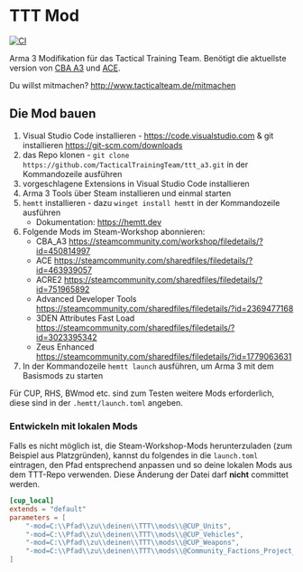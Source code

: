 # TTT Mod

[![CI](https://github.com/TacticalTrainingTeam/ttt_a3/actions/workflows/main.yml/badge.svg?branch=master)](https://github.com/TacticalTrainingTeam/ttt_a3/actions/workflows/main.yml)

Arma 3 Modifikation für das Tactical Training Team. Benötigt die aktuellste version von [CBA A3](https://github.com/CBATeam/CBA_A3/releases) und [ACE](https://github.com/acemod/ACE3/releases).

Du willst mitmachen? <http://www.tacticalteam.de/mitmachen>

## Die Mod bauen

1. Visual Studio Code installieren - <https://code.visualstudio.com> & git installieren <https://git-scm.com/downloads>
2. das Repo klonen - `git clone https://github.com/TacticalTrainingTeam/ttt_a3.git` in der Kommandozeile ausführen
3. vorgeschlagene Extensions in Visual Studio Code installieren
4. Arma 3 Tools über Steam installieren und einmal starten
5. `hemtt` installieren - dazu `winget install hemtt` in der Kommandozeile ausführen
   - Dokumentation: <https://hemtt.dev>
6. Folgende Mods im Steam-Workshop abonnieren:
    - CBA_A3 <https://steamcommunity.com/workshop/filedetails/?id=450814997>
    - ACE <https://steamcommunity.com/sharedfiles/filedetails/?id=463939057>
    - ACRE2 <https://steamcommunity.com/sharedfiles/filedetails/?id=751965892>
    - Advanced Developer Tools <https://steamcommunity.com/sharedfiles/filedetails/?id=2369477168>
    - 3DEN Attributes Fast Load <https://steamcommunity.com/sharedfiles/filedetails/?id=3023395342>
    - Zeus Enhanced <https://steamcommunity.com/sharedfiles/filedetails/?id=1779063631>
7. In der Kommandozeile `hemtt launch` ausführen, um Arma 3 mit dem Basismods zu starten

Für CUP, RHS, BWmod etc. sind zum Testen weitere Mods erforderlich, diese sind in der `.hemtt/launch.toml` angeben.

### Entwickeln mit lokalen Mods

Falls es nicht möglich ist, die Steam-Workshop-Mods herunterzuladen (zum Beispiel aus Platzgründen), kannst du folgendes in die `launch.toml` eintragen, den Pfad entsprechend anpassen und so deine lokalen Mods aus dem TTT-Repo verwenden. Diese Änderung der Datei darf **nicht** committet werden.

```toml
[cup_local]
extends = "default"
parameters = [
    "-mod=C:\\Pfad\\zu\\deinen\\TTT\\mods\\@CUP_Units",
    "-mod=C:\\Pfad\\zu\\deinen\\TTT\\mods\\@CUP_Vehicles",
    "-mod=C:\\Pfad\\zu\\deinen\\TTT\\mods\\@CUP_Weapons",
    "-mod=C:\\Pfad\\zu\\deinen\\TTT\\mods\\@Community_Factions_Project_CFP"
]
```
